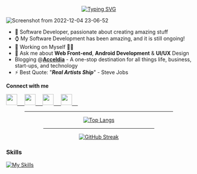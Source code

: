 <div align=center>
  
  [![Typing SVG](https://readme-typing-svg.herokuapp.com?font=&color=%23F70A04&center=true&lines=<+Hello+World%F0%9F%91%8B,+My+Universe!+/>)](https://git.io/typing-svg)  
</div>

![Screenshot from 2022-12-04 23-06-52](https://user-images.githubusercontent.com/77758884/205738899-53cd85f5-aac6-4d8a-9618-addaafab4df7.png)



- 🌱 Software Developer, passionate about creating amazing stuff
- ⌚ My Software Development has been amazing, and it is still ongoing!
- 🔭 Working on Myself 🌟🌟
- 💬 Ask me about **Web Front-end**, **Android Development** & **UI/UX** Design
- Blogging @**[Acceldia](https://acceldia.vercel.app/)** - A one-stop destination for all things life, business, start-ups, and technology
- ⚡ Best Quote: "<strong><em>Real Artists Ship</em></strong>" - Steve Jobs

**Connect with me**

<a href="https://www.linkedin.com/in/votes-wakoli/" target="_blank">
  <img height=30 width=30 src="https://cdn.jsdelivr.net/gh/devicons/devicon/icons/linkedin/linkedin-original.svg" />&nbsp;&nbsp;&nbsp;&nbsp;
</a>
<a href="https://x.com/WakoliVotes" target="_blank">
  <img height=30 width=30 src="https://cdn.jsdelivr.net/gh/devicons/devicon/icons/twitter/twitter-original.svg colored" />&nbsp;&nbsp;&nbsp;&nbsp;
</a>
<a href="https://medium.com/@acceldia" target="_blank">
  <img height=30 width=30 src="https://user-images.githubusercontent.com/77758884/171897806-3e20ecb8-7f68-4813-9093-a9b1c65fdd4f.png" >&nbsp;&nbsp;&nbsp;&nbsp;
</a>
<a href="https://substack.com/@acceldia" target="_blank">
  <img height=30 width=30 src="https://user-images.githubusercontent.com/77758884/171907062-e3342a31-7afa-4b2e-9ae8-877a948fa67e.png" >&nbsp;&nbsp;&nbsp;&nbsp;
</a>

<!-- here      -->
 
<div align=center>         
   
<hr width="80%">
  
[![Top Langs](https://github-readme-stats.vercel.app/api/top-langs/?username=wakoliVotes&theme=omni&am&layout=compact&langs_count=10&hide=jupyter%20notebook,html)](https://github.com/danny-votez/github-readme-stats)  
  
<hr width="60%">
  


[![GitHub Streak](https://github-readme-streak-stats.herokuapp.com?user=wakoliVotes&theme=monokai&date_format=M%20j%5B%2C%20Y%5D&ring=1300DD&sideLabels=00DD29&dates=FFFEF1&fire=000DFF&currStreakNum=CDDCDD)](https://git.io/streak-stats) 

  
 </div>
 
 
### Skills

[![My Skills](https://skillicons.dev/icons?i=kotlin,java,androidstudio,sqlite,swift,dart,flutter,py,js,react,nodejs,express,html,css,sass,bootstrap,git,github,mysql,mongodb,postgres,firebase,vscode,idea,tailwind,linux,stackoverflow)](https://skillicons.dev)

